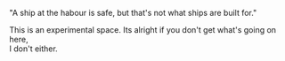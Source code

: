 "A ship at the habour is safe, but that's not what ships are built for."

This is an experimental space. Its alright if you don't get what's going on here, <br/>
I don't either.

